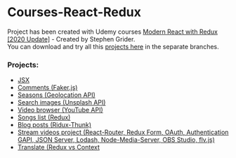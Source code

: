 # Courses-React-Redux
Project has been created with Udemy courses [Modern React with Redux [2020 Update]](https://www.udemy.com/course/react-redux/) - Created by Stephen Grider.<br />
You can download and try all this [projects here](https://github.com/IevgeniiaAbdulina/React-Redux-Udemy-Courses/tree/master) in the separate branches.

### Projects:
- [JSX](./1-jsx)
- [Comments (Faker.js)](./2-comments)
- [Seasons (Geolocation API)](./3-seasons)
- [Search images (Unsplash API)](./4-search)
- [Video browser (YouTube API)](./5-video-browser-app)
- [Songs list (Redux)](./6-songs-list)
- [Blog posts (Ridux-Thunk)](./7-blog-posts)
- [Stream videos project (React-Router, Redux Form, OAuth, Authentication GAPI, JSON Server, Lodash, Node-Media-Server, OBS Studio, flv.js)](./8-streams)
- [Translate (Redux vs Context](./9-translate)
